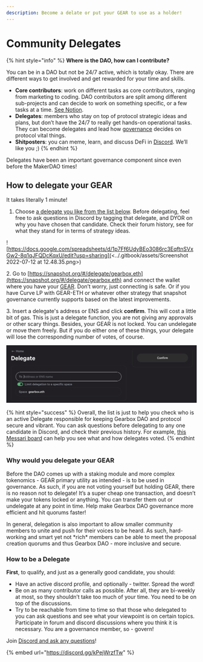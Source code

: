 ```yaml
---
description: Become a delate or put your GEAR to use as a holder!
---
```


# Community Delegates

{% hint style="info" %}
**Where is the DAO, how can I contribute?**

You can be in a DAO but not be 24/7 active, which is totally okay. There are different ways to get involved and get rewarded for your time and skills.&#x20;

* **Core contributors**: work on different tasks as core contributors, ranging from marketing to coding. DAO contributors are split among different sub-projects and can decide to work on something specific, or a few tasks at a time. [See Notion](https://gearboxprotocol.notion.site/Gearbox-DAO-23966f122ae4421492819242b30a0e7a).&#x20;
* **Delegates**: members who stay on top of protocol strategic ideas and plans, but don’t have the 24/7 to really get hands-on operational tasks. They can become delegates and lead how [governance](setup/) decides on protocol vital things.&#x20;
* **Shitposters**: you can meme, learn, and discuss DeFi in [Discord](https://discord.com/invite/gearbox). We’ll like you ;)
{% endhint %}

Delegates have been an important governance component since even before the MakerDAO times!

## How to delegate your GEAR

It takes literally 1 minute!

1. Choose [a delegate you like from the list below](https://docs.google.com/spreadsheets/d/1p7Ff6UdyBEo3086rc3EqftnSVxGw2-8q1qJFQDcKqxU/edit?usp=sharing). Before delegating, feel free to ask questions in Discord by tagging that delegate, and DYOR on why you have chosen that candidate. Check their forum history, see for what they stand for in terms of strategy ideas.

![https://docs.google.com/spreadsheets/d/1p7Ff6UdyBEo3086rc3EqftnSVxGw2-8q1qJFQDcKqxU/edit?usp=sharing](<../.gitbook/assets/Screenshot 2022-07-12 at 12.48.35.png>)

2\. Go to [https://snapshot.org/#/delegate/gearbox.eth](https://snapshot.org/#/delegate/gearbox.eth) and connect the wallet where you have your [GEAR](broken-reference). Don’t worry, just connecting is safe. Or if you have Curve LP with GEAR-ETH or whatever other strategy that snapshot governance currently supports based on the latest improvements.

3\. Insert a delegate's address or ENS and click **confirm**. This will cost a little bit of gas. This is just a delegate function, you are not giving any approvals or other scary things. Besides, your GEAR is not locked. You can undelegate or move them freely. But if you do either one of these things, your delegate will lose the corresponding number of votes, of course.

![](<../.gitbook/assets/Screenshot 2022-03-24 at 12.40.09.png>)

{% hint style="success" %}
Overall, the list is just to help you check who is an active Delegate responsible for keeping Gearbox DAO and protocol secure and vibrant. You can ask questions before delegating to any one candidate in Discord, and check their previous history. For example, [this Messari board](https://messari.io/asset/gearbox) can help you see what and how delegates voted.
{% endhint %}

### Why would you delegate your GEAR

Before the DAO comes up with a staking module and more complex tokenomics - GEAR primary utility as intended - is to be used in governance. As such, if you are not voting yourself but holding GEAR, there is no reason not to delegate! It’s a super cheap one transaction, and doesn’t make your tokens locked or anything. You can transfer them out or undelegate at any point in time. Help make Gearbox DAO governance more efficient and hit quorums faster!

In general, delegation is also important to allow smaller community members to unite and push for their voices to be heard. As such, hard-working and smart yet not \*rich\* members can be able to meet the proposal creation quorums and thus Gearbox DAO - more inclusive and secure.

### How to be a Delegate

**First**, to qualify, and just as a generally good candidate, you should:

* Have an active discord profile, and optionally - twitter. Spread the word!&#x20;
* Be on as many contributor calls as possible. After all, they are bi-weekly at most, so they shouldn’t take too much of your time. You need to be on top of the discussions.
* Try to be reachable from time to time so that those who delegated to you can ask questions and see what your viewpoint is on certain topics. Participate in forum and discord discussions where you think it is necessary. You are a governance member, so - govern!

Join [Discord and ask any questions](https://discord.com/invite/gearbox)!

{% embed url="https://discord.gg/kPejWrzfTw" %}
